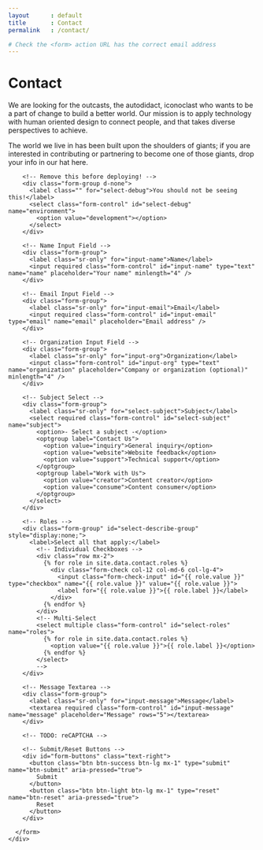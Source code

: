 ```yaml
---
layout      : default
title       : Contact
permalink   : /contact/

# Check the <form> action URL has the correct email address
---
```









<!-- Jumbotron
–––––––––––––––––––––––––––––––––––––––––––––––––– -->

<div class="jumbotron jumbotron-fluid">
  <div class="container">
    <h1 class="display-4">Contact</h1>
    <p class="lead">We are looking for the outcasts, the autodidact, iconoclast who wants to be a part of change to build a better world. Our mission is to apply technology with human oriented design to connect people, and that takes diverse perspectives to achieve.</p>
    <p class="lead">The world we live in has been built upon the shoulders of giants; if you are interested in contributing or partnering to become one of those giants, drop your info in our hat here.</p>
  </div>
</div>

<!-- ––––––––––––––––––––––––––––––––––––––––––––– -->








<!-- Contact Form
–––––––––––––––––––––––––––––––––––––––––––––––––– -->

<!--
  Form Validation:    https://getbootstrap.com/docs/4.0/components/forms/#how-it-works
  Constraint API:     https://www.w3.org/TR/html5/sec-forms.html#the-constraint-validation-api

  Temporary Form Action Options
  Using Google Form:  https://github.com/toperkin/staticFormEmails/blob/master/README.md
  Formspree:          https://formspree.io
-->

<div class="container">
  <div class="row">
    <div class="col-12 col-md-8 offset-md-2">
      <form name="form-contact" method="POST" action="https://formspree.io/mavbarona@gmail.com" target="_blank">

        <!-- Remove this before deploying! -->
        <div class="form-group d-none">
          <label class="" for="select-debug">You should not be seeing this!</label>
          <select class="form-control" id="select-debug" name="environment">
            <option value="development"></option>
          </select>
        </div>

        <!-- Name Input Field -->
        <div class="form-group">
          <label class="sr-only" for="input-name">Name</label>
          <input required class="form-control" id="input-name" type="text" name="name" placeholder="Your name" minlength="4" />
        </div>

        <!-- Email Input Field -->
        <div class="form-group">
          <label class="sr-only" for="input-email">Email</label>
          <input required class="form-control" id="input-email" type="email" name="email" placeholder="Email address" />
        </div>

        <!-- Organization Input Field -->
        <div class="form-group">
          <label class="sr-only" for="input-org">Organization</label>
          <input class="form-control" id="input-org" type="text" name="organization" placeholder="Company or organization (optional)" minlength="4" />
        </div>

        <!-- Subject Select -->
        <div class="form-group">
          <label class="sr-only" for="select-subject">Subject</label>
          <select required class="form-control" id="select-subject" name="subject">
            <option>- Select a subject -</option>
            <optgroup label="Contact Us">
              <option value="inquiry">General inquiry</option>
              <option value="website">Website feedback</option>
              <option value="support">Technical support</option>
            </optgroup>
            <optgroup label="Work with Us">
              <option value="creator">Content creator</option>
              <option value="consume">Content consumer</option>
            </optgroup>
          </select>
        </div>

        <!-- Roles -->
        <div class="form-group" id="select-describe-group" style="display:none;">
          <label>Select all that apply:</label>
            <!-- Individual Checkboxes -->
            <div class="row mx-2">
              {% for role in site.data.contact.roles %}
                <div class="form-check col-12 col-md-6 col-lg-4">
                  <input class="form-check-input" id="{{ role.value }}" type="checkbox" name="{{ role.value }}" value="{{ role.value }}">
                  <label for="{{ role.value }}">{{ role.label }}</label>
                </div>
              {% endfor %}
            </div>
            <!-- Multi-Select
            <select multiple class="form-control" id="select-roles" name="roles">
              {% for role in site.data.contact.roles %}
                <option value="{{ role.value }}">{{ role.label }}</option>
              {% endfor %}
            </select>
            -->
        </div>

        <!-- Message Textarea -->
        <div class="form-group">
          <label class="sr-only" for="input-message">Message</label>
          <textarea required class="form-control" id="input-message" name="message" placeholder="Message" rows="5"></textarea>
        </div>

        <!-- TODO: reCAPTCHA -->

        <!-- Submit/Reset Buttons -->
        <div id="form-buttons" class="text-right">
          <button class="btn btn-success btn-lg mx-1" type="submit" name="btn-submit" aria-pressed="true">
            Submit
          </button>
          <button class="btn btn-light btn-lg mx-1" type="reset" name="btn-reset" aria-pressed="true">
            Reset
          </button>
        </div>

      </form>
    </div>
  </div>
</div>







<!-- Contact Page JavaScript
––––––––––––––––––––––––––––––––––––––––––––––––– -->

<script>
$(function() {
  $('#select-subject').on('change', function() {
    var selected = $(this).val();
    if (selected == 'creator' || selected == 'consume') {
      $('#select-describe-group').show();
    } else {
      $('#select-describe-group').hide();
    }
  });
});
</script>
